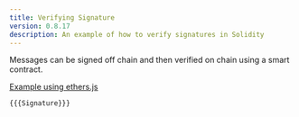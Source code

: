 ```yaml
---
title: Verifying Signature
version: 0.8.17
description: An example of how to verify signatures in Solidity
---
```


Messages can be signed off chain and then verified on chain using a smart contract.

[Example using ethers.js](https://github.com/t4sk/hello-erc20-permit/blob/main/test/verify-signature.js)

```solidity
{{{Signature}}}
```
